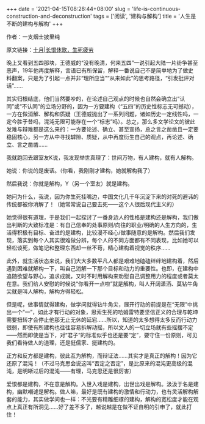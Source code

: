 +++
date = '2021-04-15T08:28:44+08:00'
slug = 'life-is-continuous-construction-and-deconstruction'
tags = ['阅读', '建构与解构']
title = '人生是不断的建构与解构'
+++

作者：一支烟士披里纯

原文链接：[十月|长恨休歌，生死疲劳](https://mp.weixin.qq.com/s/O9Na-ZWu3Hh29Tj3AKPKhA)

晚上又看到五四那块，王德威的“没有晚清，何来五四”一说引起大陆一片纷争甚至恶声，19年他再度解释，言语已有所保留，解释一番说自己不是简单地为了做史料翻案，只是为了引起一点并非“理所应当”“从来如此”的思考路径，“引发批评对话”……

其实归根结底，他们当然要吵的，在论述自己观点的时候也自然会确立出“认同”或“不认同”的立场分野的，因为一方要建构（“五四”的历史性标志无可撼动），一方在做消解、解构和质疑（王德威抛出了一系列问题，诸如历史一定线性吗，一定今胜于昔吗，混沌无限可能存在一个“标志”吗）。总之，那么多文学论文的彼此发难与辩难都是这么来的：一方要论述、确立、甚至宣扬，总之言之凿凿且一定要稳固核心，另一方从中寻找罅隙、质疑，从中再度衍生自己的观点，再论述、确立、言之凿凿……

我就跑回去跟室友K说，我发现举世真理了：世间万物，有人建构，就有人解构。

她说：你说的是废话。（你看，我刚刚才建构，她就解构我了）

然后我说：你就是解构，Y（另一个室友）就是建构。

她问为什么，我说，因为你生死挂嘴边，中国文化几千年沉淀下来的对死的避讳的传统都被你消解了！（她常常说自己要去死——这个人很后现代主义的）

她觉得很有道理，于是我们一起探讨了一番身边人的性格是建构还是解构，我们做出判断的大致标准是：有自己信奉的处事原则/向往的职业/明确的人生方向的，生活得积极有目标、奋进的是建构，比较漫不经心/做事随意的是解构。然后我们发现，落实到每个人其实很难做分辨，每个人的不同方面都有不同表现，比如她可以轻松谈死，做笔记和整理东西却一丝不苟，精心建构着视觉的秩序……

此外，就生活状态来说，我们大大多数平凡人都是艰难地磕磕绊绊地建构着，然后遇到困难就解构一下，叫自己消解一下那个目标和动力的重要性。也即，在建构中追随欲望与野心，追求成就，又时不时用解构来劝慰自己调整用力的程度或者莫太在意。我们给人安慰的时候说“你看开一点啦”就是解构，叫人开阔潇洒、莫钻牛角尖就是叫人解构，解构方得轻松。

但是呢，做事情就得建构，做学问就得钻牛角尖，展开行动的前提是在“无限”中挑出一个“一”，如此才有行动的对象，思索生死的哈姆雷特要坚信正义的合理与乾坤需要扭转才会停止他那无止无休的延宕……所以，知道的太多想得太多反而行动力很弱，即使有所建构也往往容易拆解动摇，所以文人的一切立场就有些摇摆不定——然而即使是当下，对“君子”的标准似乎也还是要“定”，要守住一份原则，可见我们看待做人的道理，还是挺儒家、挺建构的。

正方和反方都是建构，彼此互为解构，而辩证法……其实才是真正的解构！因为它还原了混沌！（不过马克思会说这叫“否定之否定”，是比原来的混沌更高级的混沌，是明晰过后的混沌——有理，马克思还是很厉害）

爱恨都是建构，不在意是解构。入世入戏是建构，出世出戏是解构。汲汲于名是建构，幽默嘲谑是解构。做人嘛，最好是既有建构的激情和行动力，也有灵活解构解套的能力，其实做学问也一样：不光要有精雕细琢的建构，解构的宽松度才能在观点上真正有所洞见……好了差不多了，越说越是在做不证自明的引申了，就此打住！
